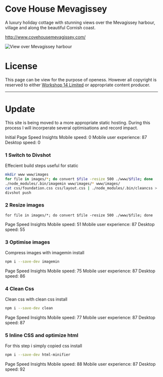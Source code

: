 Cove House Mevagissey
=====================
A luxury holiday cottage with stunning views over the Mevagissey harbour, village and along the beautiful Cornish coast.

http://www.covehousemevagissey.com/

![View over Mevagissey harbour](http://covehousemevagissey.co.uk/images/DSC_1607.JPG)

License
=======
This page can be view for the purpose of openess. However all copyright is reserved to either [Workshop 14 Limited](http://workshop14.io) or appropriate content producer.

---

Update
======
This site is being moved to a more appropriate static hosting. During this process I will incorperate several optimisations and record impact.

Initial Page Speed Insights
Mobile speed: 0
Mobile user experience: 87
Desktop speed: 0  


### 1 Switch to Divshot
Effecient build steps useful for static
```sh
mkdir www www/images
for file in images/*; do convert $file -resize 500 ./www/$file; done
./node_modules/.bin/imagemin www/images/* www/images/
cat css/foundation.css css/layout.css | ./node_modules/.bin/cleancss > www/css/main.min.css
divshot push
```

### 2 Resize images
`for file in images/*; do convert $file -resize 500 ./www/$file; done`

Page Speed Insights
Mobile speed: 51
Mobile user experience: 87
Desktop speed: 55  

### 3 Optimise images
Compress images with imagemin
install
```sh
npm i --save-dev imagemin
```

Page Speed Insights
Mobile speed: 75
Mobile user experience: 87
Desktop speed: 86

### 4 Clean Css
Clean css with clean css
install
```sh
npm i --save-dev clean
```

Page Speed Insights
Mobile speed: 77
Mobile user experience: 87
Desktop speed: 87

### 5 Inline CSS and optimize html
For this step i simply copied css
install
```sh
npm i --save-dev html-minifier
```

Page Speed Insights
Mobile speed: 88
Mobile user experience: 87
Desktop speed: 92
